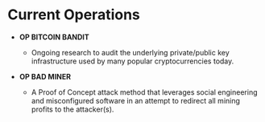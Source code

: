 # Current Operations
 - **OP BITCOIN BANDIT**
   - Ongoing research to audit the underlying private/public key infrastructure used by many popular cryptocurrencies today.
   
 - **OP BAD MINER**
   - A Proof of Concept attack method that leverages social engineering and misconfigured software in an attempt to redirect all mining profits to the attacker(s).

